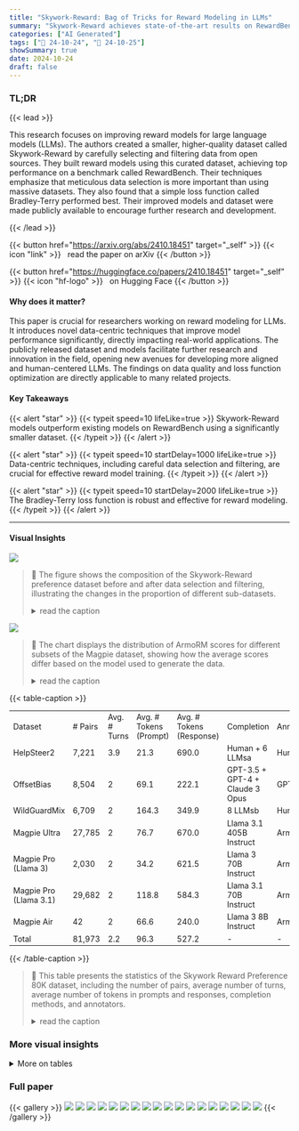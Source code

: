 ```yaml
---
title: "Skywork-Reward: Bag of Tricks for Reward Modeling in LLMs"
summary: "Skywork-Reward achieves state-of-the-art results on RewardBench using a smaller, high-quality preference dataset and refined training techniques, highlighting the importance of data curation in LLM re..."
categories: ["AI Generated"]
tags: ["🔖 24-10-24", "🤗 24-10-25"]
showSummary: true
date: 2024-10-24
draft: false
---
```


### TL;DR


{{< lead >}}

This research focuses on improving reward models for large language models (LLMs).  The authors created a smaller, higher-quality dataset called Skywork-Reward by carefully selecting and filtering data from open sources.  They built reward models using this curated dataset, achieving top performance on a benchmark called RewardBench.  Their techniques emphasize that meticulous data selection is more important than using massive datasets.  They also found that a simple loss function called Bradley-Terry performed best.  Their improved models and dataset were made publicly available to encourage further research and development.

{{< /lead >}}


{{< button href="https://arxiv.org/abs/2410.18451" target="_self" >}}
{{< icon "link" >}} &nbsp; read the paper on arXiv
{{< /button >}}

{{< button href="https://huggingface.co/papers/2410.18451" target="_self" >}}
{{< icon "hf-logo" >}} &nbsp; on Hugging Face
{{< /button >}}

#### Why does it matter?
This paper is crucial for researchers working on reward modeling for LLMs.  It introduces novel data-centric techniques that improve model performance significantly, directly impacting real-world applications. The publicly released dataset and models facilitate further research and innovation in the field, opening new avenues for developing more aligned and human-centered LLMs.  The findings on data quality and loss function optimization are directly applicable to many related projects.
#### Key Takeaways

{{< alert "star" >}}
{{< typeit speed=10 lifeLike=true >}} Skywork-Reward models outperform existing models on RewardBench using a significantly smaller dataset. {{< /typeit >}}
{{< /alert >}}

{{< alert "star" >}}
{{< typeit speed=10 startDelay=1000 lifeLike=true >}} Data-centric techniques, including careful data selection and filtering, are crucial for effective reward model training. {{< /typeit >}}
{{< /alert >}}

{{< alert "star" >}}
{{< typeit speed=10 startDelay=2000 lifeLike=true >}} The Bradley-Terry loss function is robust and effective for reward modeling. {{< /typeit >}}
{{< /alert >}}

------
#### Visual Insights



![](figures/figures_4_0.png)

> 🔼 The figure shows the composition of the Skywork-Reward preference dataset before and after data selection and filtering, illustrating the changes in the proportion of different sub-datasets.
> <details>
> <summary>read the caption</summary>
> Figure 1 | The composition chart of the Skywork-Reward preference data selections before and after applying data selection and filtering operations.
> </details>





![](charts/charts_6_0.png)

> 🔼 The chart displays the distribution of ArmoRM scores for different subsets of the Magpie dataset, showing how the average scores differ based on the model used to generate the data.
> <details>
> <summary>read the caption</summary>
> Figure 2 | Adjusted score distribution of the Magpie datasets. We calculate the average ArmoRM score of the generated responses in the Magpie dataset to guide data selection. We also manually reduce the Air and Pro (Llama 3) subsets to prioritize data synthesized by stronger models. The dashed vertical lines in the plot represent the mean ArmoRM scores for each subset.
> </details>





{{< table-caption >}}
<table id='0' style='font-size:14px'><tr><td>Dataset</td><td># Pairs</td><td>Avg. # Turns</td><td>Avg. # Tokens (Prompt)</td><td>Avg. # Tokens (Response)</td><td>Completion</td><td>Annotator</td></tr><tr><td>HelpSteer2</td><td>7,221</td><td>3.9</td><td>21.3</td><td>690.0</td><td>Human + 6 LLMsa</td><td>Human</td></tr><tr><td>OffsetBias</td><td>8,504</td><td>2</td><td>69.1</td><td>222.1</td><td>GPT-3.5 + GPT-4 + Claude 3 Opus</td><td>GPT-4</td></tr><tr><td>WildGuardMix</td><td>6,709</td><td>2</td><td>164.3</td><td>349.9</td><td>8 LLMsb</td><td>Human</td></tr><tr><td>Magpie Ultra</td><td>27,785</td><td>2</td><td>76.7</td><td>670.0</td><td>Llama 3.1 405B Instruct</td><td>ArmoRM</td></tr><tr><td>Magpie Pro (Llama 3)</td><td>2,030</td><td>2</td><td>34.2</td><td>621.5</td><td>Llama 3 70B Instruct</td><td>ArmoRM</td></tr><tr><td>Magpie Pro (Llama 3.1)</td><td>29,682</td><td>2</td><td>118.8</td><td>584.3</td><td>Llama 3.1 70B Instruct</td><td>ArmoRM</td></tr><tr><td>Magpie Air</td><td>42</td><td>2</td><td>66.6</td><td>240.0</td><td>Llama 3 8B Instruct</td><td>ArmoRM</td></tr><tr><td>Total</td><td>81,973</td><td>2.2</td><td>96.3</td><td>527.2</td><td>-</td><td>-</td></tr></table>{{< /table-caption >}}

> 🔼 This table presents the statistics of the Skywork Reward Preference 80K dataset, including the number of pairs, average number of turns, average number of tokens in prompts and responses, completion methods, and annotators.
> <details>
> <summary>read the caption</summary>
> Table 1 | Statistics of the Skywork Reward Preference 80K dataset for reward modeling.
> </details>



### More visual insights




<details>
<summary>More on tables
</summary>


{{< table-caption >}}
<br><table id='3' style='font-size:18px'><tr><td>Task</td><td>Count</td><td>Percentage</td></tr><tr><td>Math</td><td>29,657</td><td>49.81%</td></tr><tr><td>Coding & debugging</td><td>8,193</td><td>13.76%</td></tr><tr><td>Information seeking</td><td>7,837</td><td>13.16%</td></tr><tr><td>Advice seeking</td><td>4,546</td><td>7.64%</td></tr><tr><td>Reasoning</td><td>3,854</td><td>6.47%</td></tr><tr><td>Planning</td><td>2,185</td><td>3.67%</td></tr><tr><td>Brainstorming</td><td>1,081</td><td>1.82%</td></tr><tr><td>Creative writing</td><td>794</td><td>1.33%</td></tr><tr><td>Data analysis</td><td>725</td><td>1.22%</td></tr><tr><td>Editing</td><td>337</td><td>0.57%</td></tr><tr><td>Role playing</td><td>330</td><td>0.55%</td></tr><tr><td>Total</td><td>59,539</td><td>100%</td></tr></table>{{< /table-caption >}}
> 🔼 {{ table.description }}
> <details>
> <summary>read the caption</summary>
> {{ table.caption }}
> </details>


> This table presents the statistics of the Skywork Reward Preference 80K dataset, including the number of pairs, average number of tokens in prompts and responses, completion methods and annotators used for each dataset.


{{< table-caption >}}
<table id='0' style='font-size:14px'><tr><td>Model</td><td>Type</td><td>Avg. Score</td><td>Chat</td><td>Chat Hard</td><td>Safety</td><td>Reasoning</td></tr><tr><td>SFR-LLaMa-3.1-70B-Judge-I* Wang et al. 2024c)</td><td>Generative</td><td>92.7</td><td>96.9</td><td>84.8</td><td>91.6</td><td>97.6</td></tr><tr><td>Nemotron-4-340B-Reward* Wang et al. 2024e)</td><td>Custom</td><td>92.2</td><td>95.8</td><td>87.1</td><td>92.2</td><td>93.6</td></tr><tr><td>ArmoRM-Llama3-8B-v0.1 Wang et al. 2024b</td><td>Custom</td><td>90.8</td><td>96.9</td><td>76.8</td><td>92.2</td><td>97.3</td></tr><tr><td>SFR-nemo-12B-Judge-r* Wang et al. 2024c</td><td>Generative</td><td>90.3</td><td>97.2</td><td>82.2</td><td>86.5</td><td>95.1</td></tr><tr><td>InternLM-20B-Reward Cai et al. 2024</td><td>Discriminative</td><td>90.2</td><td>98.9</td><td>76.5</td><td>89.9</td><td>95.8</td></tr><tr><td>Llama-3-OffsetBias-RM-8B Park et al. 2024</td><td>Discriminative</td><td>89.4</td><td>97.2</td><td>81.8</td><td>86.8</td><td>91.9</td></tr><tr><td>gemini-1.5-pro-0924 Team et al. 2024a</td><td>Generative</td><td>86.8</td><td>94.1</td><td>77.0</td><td>85.8</td><td>90.2</td></tr><tr><td>gpt-4o-2024-08-06 Achiam et al. 2023</td><td>Generative</td><td>86.7</td><td>96.1</td><td>76.1</td><td>88.1</td><td>86.6</td></tr><tr><td>Llama-3.1-8B Dubey et al. 2024 + Preference 700K</td><td>Discriminative</td><td>86.9</td><td>98.0</td><td>67.3</td><td>89.4</td><td>93.0</td></tr><tr><td>Gemma-2-27B Team et al. 2024b + Preference 700K</td><td>Discriminative</td><td>88.1</td><td>97.5</td><td>71.7</td><td>90.0</td><td>93.4</td></tr><tr><td>Llama-3.1-8BDubey et al. 2024 + Preference 378K</td><td>Discriminative</td><td>91.8</td><td>94.6</td><td>84.5</td><td>91.5</td><td>96.5</td></tr><tr><td>Gemma-2-27BTeam et al. 2024b + Preference 378K</td><td>Discriminative</td><td>92.6</td><td>94.4</td><td>87.5</td><td>91.9</td><td>96.7</td></tr><tr><td>Skywork-Reward-Llama-3.1-8B</td><td>Discriminative</td><td>92.5</td><td>95.8</td><td>87.3</td><td>90.6</td><td>96.2</td></tr><tr><td>Skywork-Reward-Gemma-2-27B</td><td>Discriminative</td><td>93.8</td><td>95.8</td><td>91.4</td><td>92.0</td><td>96.1</td></tr></table>{{< /table-caption >}}
> 🔼 {{ table.description }}
> <details>
> <summary>read the caption</summary>
> {{ table.caption }}
> </details>


> Table 2 presents a performance comparison of various reward models on the RewardBench benchmark, highlighting the superior performance of the Skywork-Reward models.


{{< table-caption >}}
<table id='0' style='font-size:14px'><tr><td>Loss function</td><td>Avg. Score</td><td>Chat</td><td>Chat Hard</td><td>Safety</td><td>Reasoning</td></tr><tr><td>Focal Lin 2017</td><td>93.6</td><td>94.3</td><td>91.8</td><td>92.0</td><td>96.5</td></tr><tr><td>Focal with penalty Cai et al. 2024</td><td>93.4</td><td>93.9</td><td>91.5</td><td>92.0</td><td>96.5</td></tr><tr><td>Hinge Scholkopf et al. 2001</td><td>93.3</td><td>94.1</td><td>90.2</td><td>92.6</td><td>96.3</td></tr><tr><td>MarginMSE Friedman et al. 2001</td><td>92.3</td><td>90.2</td><td>89.0</td><td>93.3</td><td>96.7</td></tr><tr><td>Cross-entropy (Goodtellow et al. 2016</td><td>87.6</td><td>74.9</td><td>87.3</td><td>94.0</td><td>94.5</td></tr><tr><td>Tempered log Carvalho et al. 2010</td><td>92.9</td><td>96.4</td><td>87.4</td><td>91.8</td><td>96.2</td></tr><tr><td>Temperature-adjusted Bradley-Terry Bradley and Terry, 1952</td><td>93.7</td><td>94.3</td><td>91.7</td><td>92.7</td><td>96.3</td></tr><tr><td>Bradley-Terry Bradley and Terry 1952)</td><td>93.8</td><td>95.8</td><td>91.4</td><td>92.0</td><td>96.1</td></tr></table>{{< /table-caption >}}
> 🔼 {{ table.description }}
> <details>
> <summary>read the caption</summary>
> {{ table.caption }}
> </details>


> Table 3 shows the results of an ablation study comparing different loss functions used to train reward models, focusing on their ability to maximize the margin between chosen and rejected responses, using the Gemma-2-27B model.


{{< table-caption >}}
<table id='0' style='font-size:16px'><tr><td>Dataset</td><td># of RewardBench Prompts With >7-Gram Match</td><td># of Contaminated Prompts</td></tr><tr><td>Preference 700K</td><td>800</td><td>15,349</td></tr><tr><td>Nectar</td><td>381</td><td>2,394</td></tr><tr><td>Skywork Reward Preference 80K v0.1</td><td>673</td><td>5,402</td></tr><tr><td>Skywork Reward Preference 80K v0.2</td><td>460</td><td>445</td></tr></table>{{< /table-caption >}}
> 🔼 {{ table.description }}
> <details>
> <summary>read the caption</summary>
> {{ table.caption }}
> </details>


> This table compares the performance of different reward models on RewardBench across four categories: Chat, Chat Hard, Safety, and Reasoning.


{{< table-caption >}}
<table id='2' style='font-size:14px'><tr><td>Model</td><td>Avg. Score</td><td>Chat</td><td>Chat Hard</td><td>Safety</td><td>Reasoning</td></tr><tr><td>Skywork-Reward-Llama-3.1-8B</td><td>92.5</td><td>95.8</td><td>87.3</td><td>90.6</td><td>96.2</td></tr><tr><td>Skywork-Reward-Gemma-2-27B</td><td>93.8</td><td>95.8</td><td>91.4</td><td>92.0</td><td>96.1</td></tr><tr><td>Skywork-Reward-Llama-3.1-8B (Decontaminated)</td><td>93.1 (↑ 0.6)</td><td>94.7 (↓ 1.1)</td><td>88.4 (↑ 1.1)</td><td>92.7 (↑ 2.1)</td><td>96.7 (↑ 0.5)</td></tr><tr><td>Skywork-Reward-Gemma-2-27B (Decontaminated)</td><td>94.3 (↑ 0.5)</td><td>96.1 (↑ 0.3)</td><td>89.9 (↓ 1.5)</td><td>93.0 (↑ 1.0)</td><td>98.1 (↑ 2.0)</td></tr></table>{{< /table-caption >}}
> 🔼 {{ table.description }}
> <details>
> <summary>read the caption</summary>
> {{ table.caption }}
> </details>


> Table 2 presents a performance comparison of various reward models on the RewardBench benchmark, highlighting the superior performance of the Skywork-Reward models trained on the curated 80K dataset.


</details>


### Full paper

{{< gallery >}}
<img src="paper_images/1.png" class="grid-w50 md:grid-w33 xl:grid-w25" />
<img src="paper_images/2.png" class="grid-w50 md:grid-w33 xl:grid-w25" />
<img src="paper_images/3.png" class="grid-w50 md:grid-w33 xl:grid-w25" />
<img src="paper_images/4.png" class="grid-w50 md:grid-w33 xl:grid-w25" />
<img src="paper_images/5.png" class="grid-w50 md:grid-w33 xl:grid-w25" />
<img src="paper_images/6.png" class="grid-w50 md:grid-w33 xl:grid-w25" />
<img src="paper_images/7.png" class="grid-w50 md:grid-w33 xl:grid-w25" />
<img src="paper_images/8.png" class="grid-w50 md:grid-w33 xl:grid-w25" />
<img src="paper_images/9.png" class="grid-w50 md:grid-w33 xl:grid-w25" />
<img src="paper_images/10.png" class="grid-w50 md:grid-w33 xl:grid-w25" />
<img src="paper_images/11.png" class="grid-w50 md:grid-w33 xl:grid-w25" />
<img src="paper_images/12.png" class="grid-w50 md:grid-w33 xl:grid-w25" />
<img src="paper_images/13.png" class="grid-w50 md:grid-w33 xl:grid-w25" />
<img src="paper_images/14.png" class="grid-w50 md:grid-w33 xl:grid-w25" />
<img src="paper_images/15.png" class="grid-w50 md:grid-w33 xl:grid-w25" />
<img src="paper_images/16.png" class="grid-w50 md:grid-w33 xl:grid-w25" />
<img src="paper_images/17.png" class="grid-w50 md:grid-w33 xl:grid-w25" />
<img src="paper_images/18.png" class="grid-w50 md:grid-w33 xl:grid-w25" />
{{< /gallery >}}